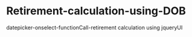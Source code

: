 # Retirement-calculation-using-DOB
datepicker-onselect-functionCall-retirement calculation using jqueryUI

 <head>
<script>

$( function doDates() {

        $("#dob").datepicker({yearRange: "1900:+nn",
        dateFormat: "dd-mm-yy",
        maxDate:'now',
        changeMonth: true,
        constrainInput: true,
         changeYear: true,
        onSelect: function (dateStr) {
        var startDob = $("#dob").datepicker("getDate");
        var retDate = new Date(startDob.getFullYear() + 60, startDob.getMonth(), startDob.getDate()-1);
        var dat = new Date(retDate);
        retire= (dat.getDate() + '-' +  (dat.getMonth() + 1)+ '-' +  dat.getFullYear());
        $("#dor").val(retire)
        }

    });
        } );
    </script>

        <title>jQuery UI Datepicker - Animation</title>
        <link rel="stylesheet" href="https://code.jquery.com/ui/1.11.1/themes/ui-darkness/jquery-ui.css">
        <script src="https://code.jquery.com/jquery-2.1.1.js"></script>
        <script src="https://code.jquery.com/ui/1.11.1/jquery-ui.js"></script>
       
    </head>
    

